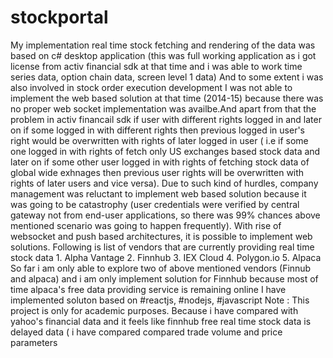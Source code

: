 # stockportal
My implementation real time stock fetching and rendering of the data was based on c# desktop application (this was full working application as i got license from activ financial sdk at that time and i was able to work time series data, option chain data, screen level 1 data)   And to some extent i was also involved in stock order execution development   I was not able to implement the web based solution at that time (2014-15)  because there was no proper web socket implementation was availbe.And apart from that  the problem in activ financail sdk if user with different rights  logged in and later on if some logged in with different rights then previous logged in user's right  would be overwritten with rights of later logged in user ( i.e if some one logged in with rights of fetch only US exchanges based stock  data  and later on if  some other user logged in with rights of fetching  stock data of global wide exhnages then previous user rights will be overwritten with rights of later users and  vice versa).     Due to such kind of hurdles, company management was reluctant to implement web based solution because it was going to be catastrophy (user credentials were  verified by central gateway not from end-user applications, so there was 99% chances above mentioned scenario was going to happen frequently).      With rise of websocket and push  based architectures, it is possible to implement web solutions. Following is list of vendors that are currently providing  real time stock data  1. Alpha Vantage 2. Finnhub 3. IEX Cloud 4. Polygon.io 5. Alpaca  So far i am only  able to  explore two of above mentioned vendors (Finnub and alpaca) and  i am only implement solution for Finnhub because most of  time alpaca's free  data providing service is remaining online   I have implemented soluton based on #reactjs, #nodejs, #javascript    Note : This project is only  for academic purposes. Because i have compared with yahoo's financial data and it feels like finnhub free real time stock data  is delayed data ( i have compared compared trade volume and price parameters
